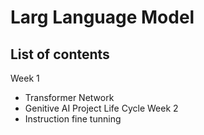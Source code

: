 # Larg Language Model  
## List of contents  
Week 1  
* Transformer Network
* Genitive AI Project Life Cycle
Week 2
* Instruction fine tunning  
